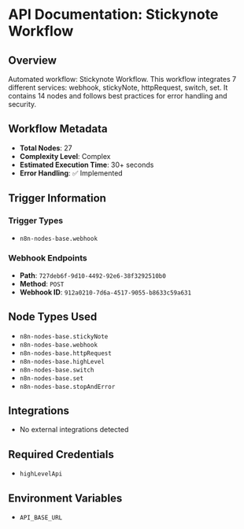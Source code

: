 # API Documentation: Stickynote Workflow

## Overview
Automated workflow: Stickynote Workflow. This workflow integrates 7 different services: webhook, stickyNote, httpRequest, switch, set. It contains 14 nodes and follows best practices for error handling and security.

## Workflow Metadata
- **Total Nodes**: 27
- **Complexity Level**: Complex
- **Estimated Execution Time**: 30+ seconds
- **Error Handling**: ✅ Implemented

## Trigger Information
### Trigger Types
- `n8n-nodes-base.webhook`

### Webhook Endpoints
- **Path**: `727deb6f-9d10-4492-92e6-38f3292510b0`
- **Method**: `POST`
- **Webhook ID**: `912a0210-7d6a-4517-9055-b8633c59a631`


## Node Types Used
- `n8n-nodes-base.stickyNote`
- `n8n-nodes-base.webhook`
- `n8n-nodes-base.httpRequest`
- `n8n-nodes-base.highLevel`
- `n8n-nodes-base.switch`
- `n8n-nodes-base.set`
- `n8n-nodes-base.stopAndError`

## Integrations
- No external integrations detected

## Required Credentials
- `highLevelApi`

## Environment Variables
- `API_BASE_URL`
